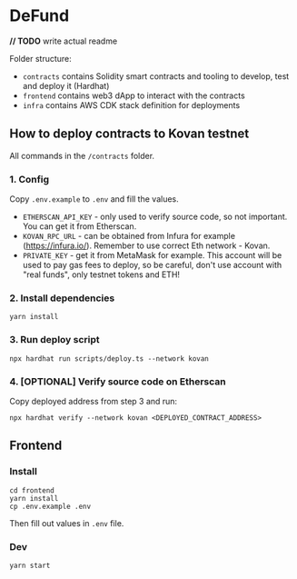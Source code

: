 # DeFund

**// TODO** write actual readme

Folder structure:
- `contracts` contains Solidity smart contracts and tooling to develop, test and deploy it (Hardhat)
- `frontend` contains web3 dApp to interact with the contracts
- `infra` contains AWS CDK stack definition for deployments

## How to deploy contracts to Kovan testnet

All commands in the `/contracts` folder. 

### 1. Config
Copy `.env.example` to `.env` and fill the values.

- `ETHERSCAN_API_KEY` - only used to verify source code, so not important. You can get it from Etherscan.  
- `KOVAN_RPC_URL` - can be obtained from Infura for example (https://infura.io/). Remember to use correct Eth network - Kovan.  
- `PRIVATE_KEY` - get it from MetaMask for example. This account will be used to pay gas fees to deploy, so be careful, don't use account with "real funds", only testnet tokens and ETH!

### 2. Install dependencies

```shell
yarn install
```

### 3. Run deploy script

```shell
npx hardhat run scripts/deploy.ts --network kovan
```

### 4. [OPTIONAL] Verify source code on Etherscan

Copy deployed address from step 3 and run:

```shell
npx hardhat verify --network kovan <DEPLOYED_CONTRACT_ADDRESS>
```

## Frontend

### Install

```shell
cd frontend
yarn install
cp .env.example .env
```

Then fill out values in `.env` file.

### Dev

`yarn start`
